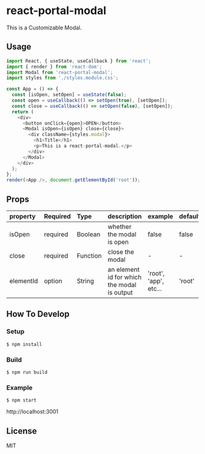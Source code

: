 # react-portal-modal

This is a Customizable Modal.

## Usage

```javascript
import React, { useState, useCallback } from 'react';
import { render } from 'react-dom';
import Modal from 'react-portal-modal';
import styles from './styles.module.css';

const App = () => {
  const [isOpen, setOpen] = useState(false);
  const open = useCallback(() => setOpen(true), [setOpen]);
  const close = useCallback(() => setOpen(false), [setOpen]);
  return (
    <div>
      <button onClick={open}>OPEN</button>
      <Modal isOpen={isOpen} close={close}>
        <div className={styles.modal}>
          <h1>Title</h1>
          <p>This is a react-portal-modal.</p>
        </div>
      </Modal>
    </div>
  );
};
render(<App />, document.getElementById('root'));
```

## Props

| property  | Required | Type     | description                                 | example               | default |
| :-------- | :------- | :------- | :------------------------------------------ | :-------------------- | :------ |
| isOpen    | required | Boolean  | whether the modal is open                   | false                 | false   |
| close     | required | Function | close the modal                             | -                     | -       |
| elementId | option   | String   | an element id for which the modal is output | 'root', 'app', etc... | 'root'  |

## How To Develop

### Setup

```
$ npm install
```

### Build

```
$ npm run build
```

### Example

```
$ npm start
```

http://localhost:3001

## License

MIT
